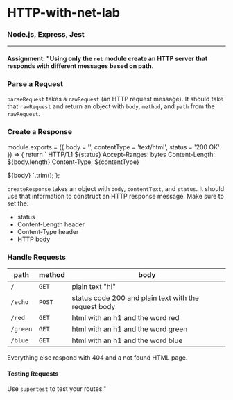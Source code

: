 # HTTP-with-net-lab

### Node.js, Express, Jest

___
#### Assignment: "Using only the `net` module create an HTTP server that responds with different messages based on path.


### Parse a Request

`parseRequest` takes a `rawRequest` (an HTTP request message). It should take that `rawRequest`
and return an object with `body`, `method`, and `path` from the `rawRequest`.

### Create a Response

module.exports = ({ body = '', contentType = 'text/html', status = '200 OK' }) => {
  return `
HTTP/1.1 ${status}
Accept-Ranges: bytes
Content-Length: ${body.length}
Content-Type: ${contentType}

${body}
  `.trim();
};

`createResponse` takes an object with `body`, `contentText`, and `status`. It should use
that information to construct an HTTP response message. Make sure to set the:

* status
* Content-Length header
* Content-Type header
* HTTP body

### Handle Requests

path      | method | body
--------  | ------ | ----
`/`       | `GET`  | plain text "hi"
`/echo`   | `POST` | status code 200 and plain text with the request body
`/red`    | `GET`  | html with an h1 and the word red
`/green`  | `GET`  | html with an h1 and the word green
`/blue`   | `GET`  | html with an h1 and the word blue

Everything else respond with 404 and a not found HTML page.

#### Testing Requests

Use `supertest` to test your routes."
